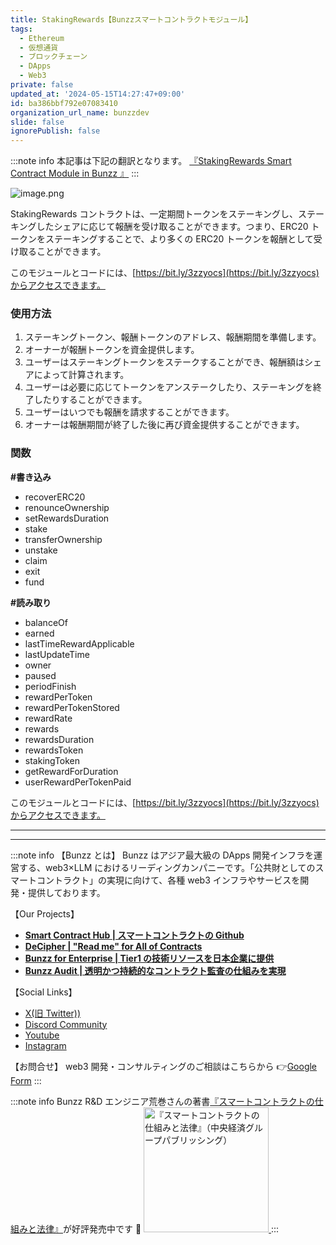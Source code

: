 ```yaml
---
title: StakingRewards【Bunzzスマートコントラクトモジュール】
tags:
  - Ethereum
  - 仮想通貨
  - ブロックチェーン
  - DApps
  - Web3
private: false
updated_at: '2024-05-15T14:27:47+09:00'
id: ba386bbf792e07083410
organization_url_name: bunzzdev
slide: false
ignorePublish: false
---
```


:::note info
本記事は下記の翻訳となります。
[『StakingRewards Smart Contract Module in Bunzz
』](https://blog.bunzz.dev/stakingrewards-smart-contract-module-in-bunzz/)
:::

![image.png](https://qiita-image-store.s3.ap-northeast-1.amazonaws.com/0/1926720/d5f47179-8b0a-0bf1-436c-98d96c55e0b7.png)

StakingRewards コントラクトは、一定期間トークンをステーキングし、ステーキングしたシェアに応じて報酬を受け取ることができます。つまり、ERC20 トークンをステーキングすることで、より多くの ERC20 トークンを報酬として受け取ることができます。

このモジュールとコードには、[https://bit.ly/3zzyocs](https://bit.ly/3zzyocs)からアクセスできます。

### 使用方法

1. ステーキングトークン、報酬トークンのアドレス、報酬期間を準備します。
2. オーナーが報酬トークンを資金提供します。
3. ユーザーはステーキングトークンをステークすることができ、報酬額はシェアによって計算されます。
4. ユーザーは必要に応じてトークンをアンステークしたり、ステーキングを終了したりすることができます。
5. ユーザーはいつでも報酬を請求することができます。
6. オーナーは報酬期間が終了した後に再び資金提供することができます。

### 関数

**#書き込み**

- recoverERC20
- renounceOwnership
- setRewardsDuration
- stake
- transferOwnership
- unstake
- claim
- exit
- fund

**#読み取り**

- balanceOf
- earned
- lastTimeRewardApplicable
- lastUpdateTime
- owner
- paused
- periodFinish
- rewardPerToken
- rewardPerTokenStored
- rewardRate
- rewards
- rewardsDuration
- rewardsToken
- stakingToken
- getRewardForDuration
- userRewardPerTokenPaid

このモジュールとコードには、[https://bit.ly/3zzyocs](https://bit.ly/3zzyocs)からアクセスできます。

---

---

:::note info
【Bunzz とは】
Bunzz はアジア最大級の DApps 開発インフラを運営する、web3×LLM におけるリーディングカンパニーです。「公共財としてのスマートコントラクト」の実現に向けて、各種 web3 インフラやサービスを開発・提供しております。

【Our Projects】

- **[Smart Contract Hub | スマートコントラクトの Github](https://www.bunzz.dev/)**
- **[DeCipher | "Read me" for All of Contracts](https://www.bunzz.dev/decipher)**
- **[Bunzz for Enterprise | Tier1 の技術リソースを日本企業に提供](https://enterprise.bunzz.dev/ja)**
- **[Bunzz Audit | 透明かつ持続的なコントラクト監査の仕組みを実現](hhttps://www.bunzz.dev/audit)**

【Social Links】

- [X(旧 Twitter))](https://twitter.com/BunzzDev)
- [Discord Community](https://t.co/6hHgssJdvW)
- [Youtube](https://www.youtube.com/@bunzzdev)
- [Instagram](https://www.instagram.com/bunzzdev/)

【お問合せ】
web3 開発・コンサルティングのご相談はこちらから 👉[Google Form](https://forms.gle/4tgQjWSw2MMMZW6E6)
:::

:::note info
Bunzz R&D エンジニア荒巻さんの著書[『スマートコントラクトの仕組みと法律』](https://amzn.to/3V03sNH)が好評発売中です 📕
<a href="https://amzn.to/3V03sNH" rel="nofollow" referrerpolicy="no-referrer-when-downgrade">
<img
    src="https://m.media-amazon.com/images/I/81wopoZ1K4L._SY522_.jpg"
    alt="『スマートコントラクトの仕組みと法律』（中央経済グループパブリッシング）"
    width="200px"
    height="auto"
    Style="border: 0px;"
  />
</a>
:::
